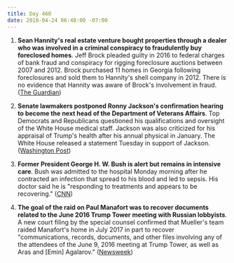 ```yaml
---
title: Day 460
date: 2018-04-24 06:48:00 -07:00
---
```


1. **Sean Hannity's real estate venture bought properties through a dealer who was involved in a criminal conspiracy to fraudulently buy foreclosed homes**. Jeff Brock pleaded guilty in 2016 to federal charges of bank fraud and conspiracy for rigging foreclosure auctions between 2007 and 2012. Brock purchased 11 homes in Georgia following foreclosures and sold them to Hannity's shell company in 2012. There is no evidence that Hannity was aware of Brock's involvement in fraud. ([The Guardian](https://www.theguardian.com/media/2018/apr/24/sean-hannity-real-estate-property-dealer-jeff-brock-fraud-foreclosures))

2. **Senate lawmakers postponed Ronny Jackson's confirmation hearing to become the next head of the Department of Veterans Affairs**. Top Democrats and Republicans questioned his qualifications and oversight of the White House medical staff. Jackson was also criticized for his appraisal of Trump's health after his annual physical in January. The White House released a statement Tuesday in support of Jackson. ([Washington Post](https://www.washingtonpost.com/politics/senate-postpones-confirmation-hearing-for-ronny-jackson-to-head-veterans-affairs/2018/04/23/8d2bfd14-471d-11e8-ad53-d5751c8f243f_story.html?noredirect=on&utm_term=.8ead18a5579e))

3. **Former President George H. W. Bush is alert but remains in intensive care**. Bush was admitted to the hospital Monday morning after he contracted an infection that spread to his blood and led to sepsis. His doctor said he is "responding to treatments and appears to be recovering." ([CNN](https://www.cnn.com/2018/04/23/politics/george-hw-bush/index.html))

4. **The goal of the raid on Paul Manafort was to recover documents related to the June 2016 Trump Tower meeting with Russian lobbyists**. A new court filing by the special counsel confirmed that Mueller's team raided Manafort's home in July 2017 in part to recover "communications, records, documents, and other files involving any of the attendees of the June 9, 2016 meeting at Trump Tower, as well as Aras and \[Emin\] Agalarov." ([Newsweek](http://www.newsweek.com/fbi-raided-manafort-over-records-trump-tower-meeting-russians-mueller-confirms-898389))